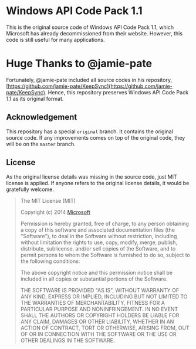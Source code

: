 # Windows API Code Pack 1.1 #

This is the original source code of Windows API Code Pack 1.1, which Microsoft has already decommissioned from their website. However, this code is still useful for many applications.


# Huge Thanks to @jamie-pate #

Fortunately, @jamie-pate included all source codes in his repository, [https://github.com/jamie-pate/KeepSync](https://github.com/jamie-pate/KeepSync). Hence, this repository preserves Windows API Code Pack 1.1 as its original format.


## Acknowledgement ##

This repository has a special `original` branch. It contains the original source code. If any improvements comes on top of the original code, they will be on the `master` branch.


## License ##

As the original license details was missing in the source code, just MIT license is applied. If anyone refers to the original license details, it would be gratefully welcome.


> The MIT License (MIT)
>
> Copyright (c) 2014 [Microsoft](http://microsoft.com)
> 
> Permission is hereby granted, free of charge, to any person obtaining a copy of this software and associated documentation files (the "Software"), to deal in the Software without restriction, including without limitation the rights to use, copy, modify, merge, publish, distribute, sublicense, and/or sell copies of the Software, and to permit persons to whom the Software is furnished to do so, subject to the following conditions:
> 
> The above copyright notice and this permission notice shall be included in all copies or substantial portions of the Software.
> 
> THE SOFTWARE IS PROVIDED "AS IS", WITHOUT WARRANTY OF ANY KIND, EXPRESS OR IMPLIED, INCLUDING BUT NOT LIMITED TO THE WARRANTIES OF MERCHANTABILITY, FITNESS FOR A PARTICULAR PURPOSE AND NONINFRINGEMENT. IN NO EVENT SHALL THE AUTHORS OR COPYRIGHT HOLDERS BE LIABLE FOR ANY CLAIM, DAMAGES OR OTHER LIABILITY, WHETHER IN AN ACTION OF CONTRACT, TORT OR OTHERWISE, ARISING FROM, OUT OF OR IN CONNECTION WITH THE SOFTWARE OR THE USE OR OTHER DEALINGS IN THE SOFTWARE.
>